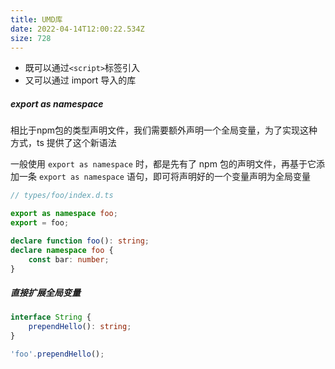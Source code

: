 ```yaml
---
title: UMD库
date: 2022-04-14T12:00:22.534Z
size: 728
---
```

- 既可以通过`<script>`标签引入
- 又可以通过 import 导入的库

##### export as namespace

相比于npm包的类型声明文件，我们需要额外声明一个全局变量，为了实现这种方式，ts 提供了这个新语法

一般使用 `export as namespace` 时，都是先有了 npm 包的声明文件，再基于它添加一条 `export as namespace` 语句，即可将声明好的一个变量声明为全局变量

```typescript
// types/foo/index.d.ts

export as namespace foo;
export = foo;

declare function foo(): string;
declare namespace foo {
    const bar: number;
}
```

##### 直接扩展全局变量

```typescript
interface String {
    prependHello(): string;
}

'foo'.prependHello();
```


